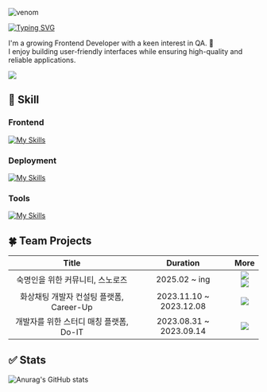 ![venom](https://capsule-render.vercel.app/api?type=venom&height=200&text=Dawncoding.&fontSize=70&color=0:CDE4AD,100:7BD1D2&fontColor=f7f5f5&stroke=6FC7E1)

[![Typing SVG](https://readme-typing-svg.demolab.com?font=Monomakh&size=30&pause=1000&color=4B9BF7&width=435&lines=Growing+Frontend+Developer;with+a+keen+interest+in+QA)](https://git.io/typing-svg)
<p>
I'm a growing Frontend Developer with a keen interest in QA. 💭<br/>
I enjoy building user-friendly interfaces while ensuring high-quality and reliable applications.
</p>

<a href="https://hits.seeyoufarm.com"><img src="https://hits.seeyoufarm.com/api/count/incr/badge.svg?url=https%3A%2F%2Fgithub.com%2Fdawncoding&count_bg=%238DE1F7&title_bg=%23908A8A&icon=github.svg&icon_color=%23E7E7E7&title=hits&edge_flat=false"/></a>

## 💎 Skill
### Frontend
[![My Skills](https://skillicons.dev/icons?i=js,ts,react,nextjs,materialui,html,css,sass)](https://skillicons.dev)

### Deployment
[![My Skills](https://skillicons.dev/icons?i=vercel,netlify,aws)](https://skillicons.dev)

### Tools
[![My Skills](https://skillicons.dev/icons?i=figma,vscode,github,gitlab,notion)](https://skillicons.dev)

## 🍀 Team Projects
|                       Title                       |     Duration      |                                                                                         More                                                                                         |
| :-----------------------------------------------: | :---------------: | :----------------------------------------------------------------------------------------------------------------------------------------------------------------------------------: |
|         숙명인을 위한 커뮤니티, 스노로즈          |   2025.02 ~ ing   |                                             <a href="https://github.com/snorose/snorose-front-react" target="_blank" ><img src="https://img.shields.io/badge/GitHub-100000?style=for-the-badge&logo=github&logoColor=white" /><br><a href="https://www.snorose.com/" target="_blank"><img src="https://img.shields.io/badge/website-4285F4?style=for-the-badge&logo=About.me&logoColor=white" />                                         |
|  화상채팅 개발자 컨설팅 플랫폼, Career-Up   | 2023.11.10 ~ 2023.12.08 |                                               <a href="https://github.com/dawncoding/career-up-front" target="_blank"><img src="https://img.shields.io/badge/GitHub-100000?style=for-the-badge&logo=github&logoColor=white" />                                               |
|           개발자를 위한 스터디 매칭 플랫폼, Do-IT           |   2023.08.31 ~ 2023.09.14   |                                                            <a href="https://github.com/dawncoding/Do-IT" target="_blank"><img src="https://img.shields.io/badge/GitHub-100000?style=for-the-badge&logo=github&logoColor=white" />                                                            |

## ✅ Stats
![Anurag's GitHub stats](https://github-readme-stats.vercel.app/api?username=dawncoding&show_icons=true&theme=default)
